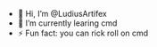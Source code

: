 - 👋 Hi, I’m @LudiusArtifex
- 🌱 I’m currently learing cmd
- ⚡ Fun fact: you can rick roll on cmd




